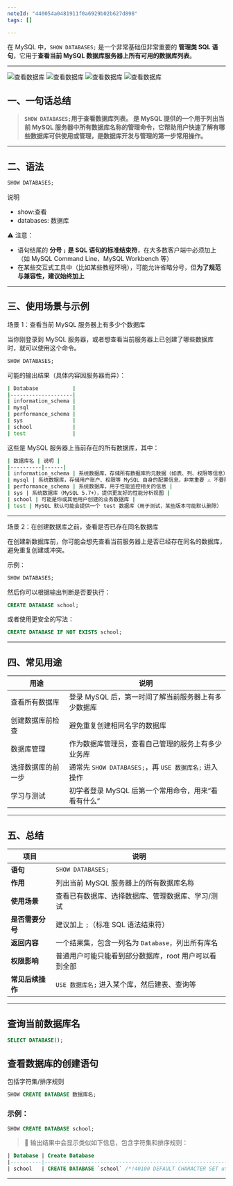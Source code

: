 ```yaml
---
noteId: "440054a0481911f0a6929b02b627d898"
tags: []

---
```


在 MySQL 中，`SHOW DATABASES;` 是一个非常基础但非常重要的 **管理类 SQL 语句**，它用于**查看当前 MySQL 数据库服务器上所有可用的数据库列表**。

---
![查看数据库](../images/ebooks/119.jpeg) 
![查看数据库](../images/ebooks/120.jpeg) 
![查看数据库](../images/ebooks/121.jpeg) 
![查看数据库](../images/ebooks/122.jpeg) 

## 一、一句话总结

> **`SHOW DATABASES;`用于查看数据库列表。 是 MySQL 提供的一个用于列出当前 MySQL 服务器中所有数据库名称的管理命令，它帮助用户快速了解有哪些数据库可供使用或管理，是数据库开发与管理的第一步常用操作。**

---

## 二、语法

```sql
SHOW DATABASES;
```

说明

- show:查看
- databases: 数据库

 ⚠️ 注意：

- 语句结尾的 **分号 `;` 是 SQL 语句的标准结束符**，在大多数客户端中必须加上（如 MySQL Command Line、MySQL Workbench 等）
- 在某些交互式工具中（比如某些教程环境），可能允许省略分号，但**为了规范与兼容性，建议始终加上**

---

## 三、使用场景与示例

场景 1：查看当前 MySQL 服务器上有多少个数据库

当你刚登录到 MySQL 服务器，或者想查看当前服务器上已创建了哪些数据库时，就可以使用这个命令。

```sql
SHOW DATABASES;
```

可能的输出结果（具体内容因服务器而异）：

```bash
| Database           |
|--------------------|
| information_schema |
| mysql              |
| performance_schema |
| sys                |
| school             |
| test               |
```
这些是 MySQL 服务器上当前存在的所有数据库，其中：

```bash
| 数据库名 | 说明 |
|----------|------|
| information_schema | 系统数据库，存储所有数据库的元数据（如表、列、权限等信息），只读 |
| mysql | 系统数据库，存储用户账户、权限等 MySQL 自身的配置信息，非常重要 ⚠️ 不要随意修改 |
| performance_schema | 系统数据库，用于性能监控相关的信息 |
| sys | 系统数据库（MySQL 5.7+），提供更友好的性能分析视图 |
| school | 可能是你或其他用户创建的业务数据库 |
| test | MySQL 默认可能会提供一个 test 数据库（用于测试，某些版本可能默认删除） |
```

---

场景 2：在创建数据库之前，查看是否已存在同名数据库

在创建新数据库前，你可能会想先查看当前服务器上是否已经存在同名的数据库，避免重复创建或冲突。

示例：

```sql
SHOW DATABASES;
```

然后你可以根据输出判断是否要执行：

```sql
CREATE DATABASE school;
```

或者使用更安全的写法：

```sql
CREATE DATABASE IF NOT EXISTS school;
```

---

## 四、常见用途

| 用途 | 说明 |
|------|------|
| 查看所有数据库 | 登录 MySQL 后，第一时间了解当前服务器上有多少数据库 |
| 创建数据库前检查 | 避免重复创建相同名字的数据库 |
| 数据库管理 | 作为数据库管理员，查看自己管理的服务上有多少业务库 |
| 选择数据库的前一步 | 通常先 `SHOW DATABASES;`，再 `USE 数据库名;` 进入操作 |
| 学习与测试 | 初学者登录 MySQL 后第一个常用命令，用来“看看有什么” |

---

## 五、总结

| 项目 | 说明 |
|------|------|
| **语句** | `SHOW DATABASES;` |
| **作用** | 列出当前 MySQL 服务器上的所有数据库名称 |
| **使用场景** | 查看已有数据库、选择数据库、管理数据库、学习/测试 |
| **是否需要分号** | 建议加上 `;`（标准 SQL 语法结束符） |
| **返回内容** | 一个结果集，包含一列名为 `Database`，列出所有库名 |
| **权限影响** | 普通用户可能只能看到部分数据库，root 用户可以看到全部 |
| **常见后续操作** | `USE 数据库名;` 进入某个库，然后建表、查询等 |

---

## 查询当前数据库名

```sql
SELECT DATABASE();
```

## 查看数据库的创建语句

包括字符集/排序规则

```sql
SHOW CREATE DATABASE 数据库名;
```

### 示例：

```sql
SHOW CREATE DATABASE school;
```

> 🎯 输出结果中会显示类似如下信息，包含字符集和排序规则：

```sql
| Database | Create Database                                                                 |
|----------|---------------------------------------------------------------------------------|
| school   | CREATE DATABASE `school` /*!40100 DEFAULT CHARACTER SET utf8mb4 COLLATE utf8mb4_unicode_ci */ |
```

---
